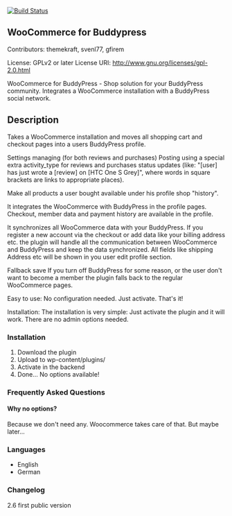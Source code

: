[![Build Status](https://travis-ci.org/Themekraft/wc4bp-groups.svg?branch=master)](https://travis-ci.org/Themekraft/wc4bp-groups)

## WooCommerce for Buddypress
Contributors: themekraft, svenl77, gfirem

License: GPLv2 or later
License URI: http://www.gnu.org/licenses/gpl-2.0.html

WooCommerce for BuddyPress - Shop solution for your BuddyPress community. Integrates a WooCommerce installation with a BuddyPress social network.

## Description

Takes a WooCommerce installation and moves all shopping cart and checkout pages into a users BuddyPress profile.

Settings managing (for both reviews and purchases)
Posting using a special extra activity_type for reviews and purchases status updates (like: "[user] has just wrote a [review] on [HTC One S Grey]", where words in square brackets are links to appropriate places).

Make all products a user bought available under his profile shop "history".

It integrates the WooCommerce with BuddyPress in the profile pages.
Checkout, member data and payment history are available in the profile.

It synchronizes all WooCommerce data with your BuddyPress.
If you register a new account via the checkout or add data like your billing address etc. the plugin will handle all the communication between WooCommerce and BuddyPress and keep the data synchronized.
All fields like shipping Address etc will be shown in you user edit profile section.

Fallback save
If you turn off BuddyPress for some reason, or the user don't want to become a member the plugin falls back to the regular WooCommerce pages.

Easy to use:
No configuration needed. Just activate. That's it!

Installation:
The installation is very simple:
Just activate the plugin and it will work. There are no admin options needed.

### Installation
1. Download the plugin
2. Upload to wp-content/plugins/
3. Activate in the backend
4. Done... No options available!

### Frequently Asked Questions

#### Why no options?

Because we don't need any. Woocommerce takes care of that. But maybe later...

### Languages
* English
* German


### Changelog

2.6 first public version
